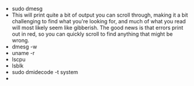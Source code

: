 - sudo dmesg
- This will print quite a bit of output you can scroll through, making it a bit challenging to find what you're looking for, and much of what you read will most likely seem like gibberish. The good news is that errors print out in red, so you can quickly scroll to find anything that might be wrong.
- dmesg -w
- uname -r
- lscpu
- lsblk
- sudo dmidecode -t system
- 
